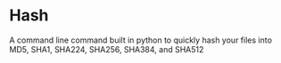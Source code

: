 # Hash
A command line command built in python to quickly hash your files into MD5, SHA1, SHA224, SHA256, SHA384, and SHA512
